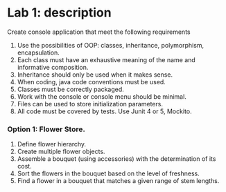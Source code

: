 # Lab 1: description

Create console application that meet the following requirements
1. Use the possibilities of OOP: classes, inheritance, polymorphism, encapsulation.
2. Each class must have an exhaustive meaning of the name and informative composition.
3. Inheritance should only be used when it makes sense.
4. When coding, java code conventions must be used.
5. Classes must be correctly packaged.
6. Work with the console or console menu should be minimal.
7. Files can be used to store initialization parameters.
8. All code must be covered by tests. Use Junit 4 or 5, Mockito.

### Option 1: Flower Store. 
1. Define flower hierarchy. 
2. Create multiple flower objects. 
3. Assemble a bouquet (using accessories) with the determination of its cost. 
4. Sort the flowers in the bouquet based on the level of freshness. 
5. Find a flower in a bouquet that matches a given range of stem lengths.